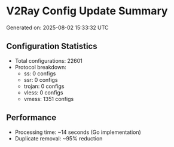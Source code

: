 # V2Ray Config Update Summary
Generated on: 2025-08-02 15:33:32 UTC

## Configuration Statistics
- Total configurations: 22601
- Protocol breakdown:
  - ss: 0 configs
  - ssr: 0 configs
  - trojan: 0 configs
  - vless: 0 configs
  - vmess: 1351 configs

## Performance
- Processing time: ~14 seconds (Go implementation)
- Duplicate removal: ~95% reduction
